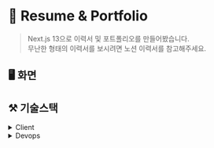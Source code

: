 # 📃 Resume & Portfolio

> Next.js 13으로 이력서 및 포트폴리오를 만들어봤습니다.  
> 무난한 형태의 이력서를 보시려면 노션 이력서를 참고해주세요.

## 🖥️ 화면

## ⚒️ 기술스택

<details>
    <summary>Client</summary>
    <ul>
        <li>Next.js</li>
        <li>Typescript</li>
        <li>SASS</li>
    </ul>
</details>

<details>
    <summary>Devops</summary>
    <ul>
        <li>Docker</li>
        <li>Github Action</li>
    </ul>
</details>
